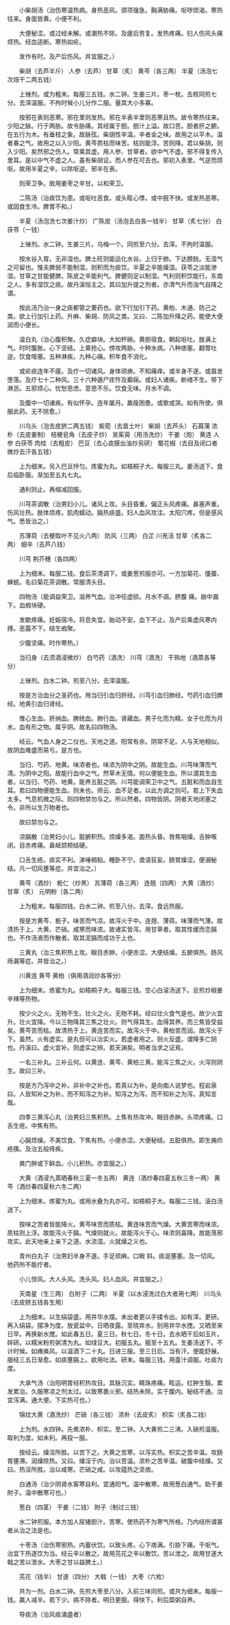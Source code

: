 <!-- { "loadSidebar": true } -->
　　小柴胡汤（治伤寒温热病。身热恶风。颈项强急。胸满胁痛。呕哕烦渴。寒热往来。身面皆黄。小便不利。

　　大便秘涩。或过经未解。或潮热不除。及瘥后劳复。发热疼痛。妇人伤风头痛烦热。经血适断。寒热如疟。

　　发作有时。及产后伤风。并宜服之。）

　　柴胡（去芦半斤） 人参（去芦） 甘草（炙） 黄芩（各三两） 半夏（汤泡七次焙干二两五钱）

　　上锉剂。或为粗末。每服三五钱。水二钟。生姜三片。枣一枚。去核同煎七分。去滓温服。不拘时候小儿分作二服。量其大小多寡。

　　按邪在表则恶寒。邪在里则发热。邪在半表半里则恶寒且热。故令寒热往来。少阳之脉。行于两胁。故令胁痛。其经属于胆。胆汁上溢。故口苦。胆者肝之腑。在五行为木。有垂枝之象。故脉弦。柴胡性辛温。辛者金之味。故用之以平木。温者春之气。故用之以入少阳。黄芩质枯而味苦。枯则能浮。苦则降。君以柴胡。则入少阳。矣然邪之伤人。常乘其虚。用人参、甘草者。欲中气不虚。邪不得复传入里耳。是以中气不虚之人。虽有柴胡证。而人参在可去也。邪初入表里。气逆而烦呕。故用半夏之辛。以除呕逆。邪半在表。

　　则荣卫争。故用姜枣之辛甘。以和荣卫。

　　二陈汤（治痰饮为患。或呕吐恶食。或头眩心悸。或中脘不快。或发热恶寒。或因食生冷。脾胃不和。）

　　半夏（汤泡洗七次姜汁炒） 广陈皮（汤泡去白各一钱半） 甘草（炙七分） 白茯苓（一钱）

　　上锉剂。水二钟。生姜三片。乌梅一个。同煎至六分。去滓。不拘时温服。

　　按水谷入胃。无非湿也。脾土旺则能运化水谷。上归于肺。下达膀胱。无湿气之可留也。惟夫脾弱不能制湿。则积而为痰饮。半夏之辛能燥湿。茯苓之淡能渗湿。甘草之甘能健脾。陈皮之辛能利气。脾健则足以制湿。气利则积饮能行。东南之人。多有湿饮之痰。故丹溪恒主之。其曰加升提之剂者。亦清气升而浊气自降之谓。

　　按此汤乃治一身之痰都管之要药也。欲下行加引下药。黄柏、木通、防己之类。欲上行加引上药。升麻、柴胡、防风之类。又曰、二陈加升降之药。能使大便润而小便长。

　　温白丸（治心腹积聚。久症癖块。大如杯碗。黄胆宿食。朝起呕吐。肢满上气。时时腹胀。心下坚结。上乘抢心。傍攻两胁。十种水病。八种痞塞。翻胃吐逆。饮食噎塞。五种淋疾。九种心痛。积年食不消化。

　　或疟痰连年不瘥。及疗一切诸风。身体顽痹。不知痛痒。或半身不遂。或眉发堕落。及疗七十二种风。三十六种遁尸疰忤及癫痫。或妇人诸疾。断绪不生。带下淋沥。五邪烦心。忧愁思虑。意思不乐。饮食无味。月水不调。

　　及腹中一切诸疾。有似怀孕。连年屡月。羸瘦困惫。或歌或哭。如有所使。俱服此药。无不除愈。）

　　川乌头（泡去皮脐二两五钱） 紫菀（去苗土叶） 柴胡（去芦头） 石菖蒲 浓朴（去皮姜制） 桔梗皂角（去皮子炒） 吴茱萸（用汤洗炒） 干姜（炮） 黄连 人参 白茯苓 肉桂（去粗皮） 巴豆（去心皮膜出油炒另研） 蜀花椒（去目及闭口者微炒去汗各五钱）

　　上为细末。另入巴豆拌匀。炼蜜为丸。如梧桐子大。每服三丸。姜汤送下。食后临卧服。渐加至五丸七丸。

　　通利则止。再缩减回服。

　　川芎茶调散（治男妇小儿。诸风上攻。头目昏重。偏正头风疼痛。鼻塞声重。伤风壮热。肢体烦疼。肌肉蠕动。膈热痰盛。妇人血风攻注。太阳穴疼。但是感风气。悉皆治之。）

　　苏薄荷（去梗取叶不见火八两） 防风（三两） 白芷 川羌活 甘草（炙各二两） 细辛（去芦八钱）

　　川芎 荆芥穗（各四两）

　　上为细末。每服二钱。食后茶清调下。或姜葱煎服亦可。一方加菊花、僵蚕、蝉蜕。名曰菊花茶调散。常服清头目。

　　四物汤（能调益荣卫。滋养气血。治冲任虚损。月水不调。脐腹 痛。崩中漏下。血瘕块硬。

　　发歇疼痛。妊娠宿冷。将息失宜。胎动不安。血下不止。及产后乘虚风寒内搏。恶露不下。结生瘕聚。

　　少腹坚痛。时作寒热。）

　　当归身（去须酒浸微炒） 白芍药（酒洗） 川芎（酒洗） 干熟地（酒蒸各等分）

　　上锉剂。白水二钟。煎至八分。去滓温服。

　　按是方治血分之圣药也。用当归引血归肝经。川芎引血归肺经。芍药引血归脾经。地黄引血归肾经。

　　惟心生血。肝纳血。脾统血。肺行血。肾藏血。男子化而为精。女子化而为月水。血有形之物。属乎阴。故名曰四物汤。

　　经云。气血人身之二仪也。天地之道。阳常有余。阴常不足。人与天地相似。故阴血难盛而易亏。是方也。

　　当归、芍药、地黄。味浓者也。味浓为阴中之阴。故能生血。川芎味薄而气清。为阴中之阳。故能行血中之气。然草木无情。何以便能生血。所以谓其生血者。以当归、芍药、地黄。能养五脏之阴。川芎能调荣卫中之气。五脏和而血自生耳。若曰四物便能生血。则未也。师云、血不足者。以此方调之则可。若上下失血太多。气息机微之际。则四物禁勿与之。所以然者。四物皆阴。阴者天地闭塞之令。非所以生万物者也。

　　故曰禁勿与之。

　　凉膈散（治男妇小儿。脏腑积热。烦燥多渴。面热头昏。唇焦咽燥。舌肿喉闭。目赤疼痛。鼻衄颔颊结硬。

　　口舌生疮。痰实不利。涕唾稠粘。睡卧不宁。谵语狂妄。肠胃燥涩。便溺秘结。凡一切风壅等症。并宜治之。）

　　黄芩（酒炒） 栀仁（炒黑） 苏薄荷（各三两） 连翘（四两） 大黄（酒炒） 甘草（炙） 元明粉（各二两）

　　上为粗末。每服四钱。白水二钟。煎至八分。去滓。食远热服。

　　按是方黄芩、栀子。味苦而气凉。故泻火于中。连翘、薄荷。味薄而气薄。故清热于上。大黄、芒硝。咸寒而味浓。故诸实皆泻。用甘草者。取其性缓而恋膈也。不作汤液而作散者。取其泥膈而成功于上也。

　　三黄丸（治三焦积热上攻。眼目赤肿。小便赤涩。大便结燥。五腑俱热。肠风痔漏等症。并皆治之。）

　　川黄连 黄芩 黄柏（俱用酒润炒各等分）

　　上为细末。炼蜜为丸。如梧桐子大。每服三钱。空心白滚汤送下。忌煎炒椒姜辛辣等热物。

　　按少火之火。无物不生。壮火之火。无物不耗。经曰壮火食气是也。故少火宜升。壮火宜降。今以三物降其三焦之壮火。则气得其生。血得其养。而三焦皆受益矣。黄芩苦而枯。故清热于上。黄连苦而实。故泻火于中。黄柏苦而润。故泻火于下。虽然。火有虚实。是丸但可以治实火。若虚者用之。则火反盛。谓降多亡阴也。丹溪曰。虚火宜补。则虚实之辨。若天渊矣。明者当求之证焉。

　　一名三补丸。三补云何。以黄连、黄芩、黄柏三黄。能泻三焦之火。火泻则阴生。故曰三补。

　　按是方乃泻中之补。非补中之补也。若真以为补。是向痴人说梦也。程岩泉曰。人皆知补之为补。而不知泻之为补。知泻之为泻。而不知补之为泻。真知言哉。

　　四季三黄泻心丸（治男妇三焦积热。上焦有热攻冲。眼目赤肿。头项疼痛。口舌生疮。中焦有热。

　　心膈烦燥。不美饮食。下焦有热。小便赤涩。大便秘结。五脏俱热。即生痈疖疮痍。及治五般痔疾。

　　粪门肿或下鲜血。小儿积热。亦宜服之。）

　　大黄（酒浸九蒸晒春秋三夏一冬五两） 黄连（酒炒春四夏五秋三冬一两） 黄芩（酒炒春四夏秋六冬二两）

　　上为细末。炼蜜为丸。或用水叠为丸亦可。如梧桐子大。每服二三钱。滚白汤送下。

　　按味之苦者皆能降火。黄芩味苦而质枯。黄连味苦而气燥。大黄苦寒而味浓。质枯则上浮。故能泻火于膈。气燥则就火。故能泻火于心。味浓则喜降。故能荡邪攻实。此天地亲上亲下之道。水流湿。火就燥之义也。

　　青州白丸子（治男妇半身不遂。手足顽麻。口眼 斜。痰涎壅塞。及一切风。他药所不能疗者。

　　小儿惊风。大人头风。洗头风。妇人血风。并宜服之。）

　　天南星（生三两） 白附子（二两） 半夏（以水浸洗过白大者用七两） 川乌头（去皮脐五钱各生用）

　　上为细末。以生绢袋盛。用井华水摆。未出者更以手揉令出。如有滓。更研。再入绢袋。摆净为度。放瓷盆中。日晒夜露。至晓弃水。别用井华水搅。又晒至来日早。再换新水搅。如此春五日。夏三日。秋七日。冬十日。去水晒干后如玉片。碎研。以糯米粉煎粥清为丸。如绿豆大。初服五丸。服至十五丸。生姜汤送下。不计时候。如瘫痪风。以温酒下二十丸。日进三服。至三日后。当有汗。便能舒展。服经三五日渐愈。如痰壅膈上。欲用吐法。研末。每服三钱。用齑汁调服。吐痰为度。

　　大承气汤（治阳明胃经积热攻目。其脉沉实。睛珠疼痛。眩运。红肿生翳。累发累治。久服寒凉之剂太过。以致寒裹火邪。结热未除。实于腹内。秘结不通。治宜泻满。通大便。下实热可也。）

　　锦纹大黄（酒洗炒） 芒硝（各三钱） 浓朴（去皮炙） 枳实（炙各二钱）

　　上为剂。水四钟。先煮浓朴、枳实。至二钟。入大黄煎二三沸。入硝煎温服。取利为度。如未利。再投一服。

　　按经云。燥淫所胜。以苦下之。大黄之苦寒。以泻实热。枳实之苦辛温。攻肠胃壅滞。润燥除热。又曰。燥淫于内。治以苦温。浓朴之苦辛温。破腹中结燥。又曰。热淫所胜。治以咸寒。芒硝之咸。以攻蕴热之坚痞。

　　白通汤（治少阴肾水客寒自利。宜通阳气。温中散寒。故用葱白通气。助干姜附子。温中散寒可也。）

　　葱白（四茎） 干姜（二钱） 附子（制过三钱）

　　水二钟煎服。本方加人尿猪胆汁。苦寒。使热药不为寒气所格。乃内经所谓甚者从治之法是也。

　　十枣汤（治伤寒邪热。内蓄伏饮。以致头疼。心下痞满。引胁下痛。干呕气。治宜下热逐饮为当。经云辛以散之。故用芫花之辛以散饮。苦以泄之。故用甘遂大戟之苦以泄水。大枣之甘以益脾土。）

　　芫花（钱半） 甘遂（四分） 大戟（一钱） 大枣（六枚）

　　共为一剂。白水二钟。先煎大枣至八分。入前三味同煎。或共为细末。每服一钱。羸人减半。若下少。病不除者。明日更服。得快下。利后糜粥自养。

　　导痰汤（治风痰涌盛者）

